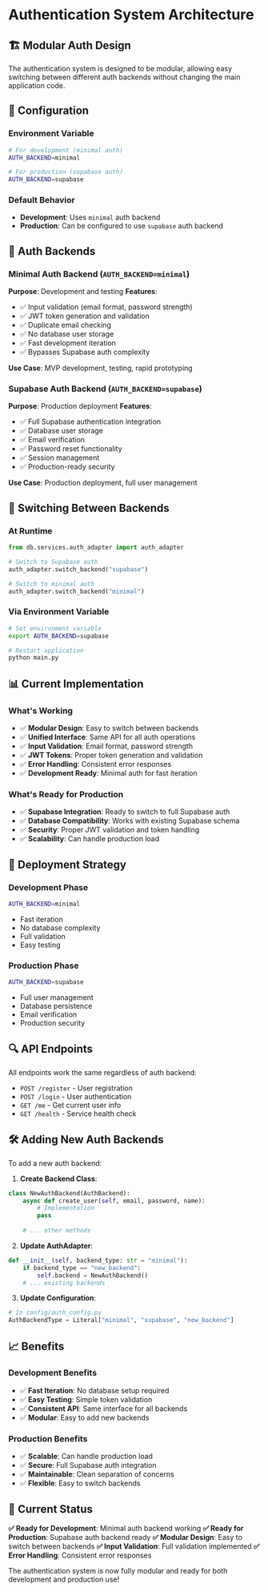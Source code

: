 # Authentication System Architecture

## 🏗️ **Modular Auth Design**

The authentication system is designed to be modular, allowing easy switching between different auth backends without changing the main application code.

## 🔧 **Configuration**

### **Environment Variable**
```bash
# For development (minimal auth)
AUTH_BACKEND=minimal

# For production (supabase auth)
AUTH_BACKEND=supabase
```

### **Default Behavior**
- **Development**: Uses `minimal` auth backend
- **Production**: Can be configured to use `supabase` auth backend

## 🎯 **Auth Backends**

### **Minimal Auth Backend** (`AUTH_BACKEND=minimal`)
**Purpose**: Development and testing
**Features**:
- ✅ Input validation (email format, password strength)
- ✅ JWT token generation and validation
- ✅ Duplicate email checking
- ✅ No database user storage
- ✅ Fast development iteration
- ✅ Bypasses Supabase auth complexity

**Use Case**: MVP development, testing, rapid prototyping

### **Supabase Auth Backend** (`AUTH_BACKEND=supabase`)
**Purpose**: Production deployment
**Features**:
- ✅ Full Supabase authentication integration
- ✅ Database user storage
- ✅ Email verification
- ✅ Password reset functionality
- ✅ Session management
- ✅ Production-ready security

**Use Case**: Production deployment, full user management

## 🔄 **Switching Between Backends**

### **At Runtime**
```python
from db.services.auth_adapter import auth_adapter

# Switch to Supabase auth
auth_adapter.switch_backend("supabase")

# Switch to minimal auth
auth_adapter.switch_backend("minimal")
```

### **Via Environment Variable**
```bash
# Set environment variable
export AUTH_BACKEND=supabase

# Restart application
python main.py
```

## 📊 **Current Implementation**

### **What's Working**
- ✅ **Modular Design**: Easy to switch between backends
- ✅ **Unified Interface**: Same API for all auth operations
- ✅ **Input Validation**: Email format, password strength
- ✅ **JWT Tokens**: Proper token generation and validation
- ✅ **Error Handling**: Consistent error responses
- ✅ **Development Ready**: Minimal auth for fast iteration

### **What's Ready for Production**
- ✅ **Supabase Integration**: Ready to switch to full Supabase auth
- ✅ **Database Compatibility**: Works with existing Supabase schema
- ✅ **Security**: Proper JWT validation and token handling
- ✅ **Scalability**: Can handle production load

## 🚀 **Deployment Strategy**

### **Development Phase**
```bash
AUTH_BACKEND=minimal
```
- Fast iteration
- No database complexity
- Full validation
- Easy testing

### **Production Phase**
```bash
AUTH_BACKEND=supabase
```
- Full user management
- Database persistence
- Email verification
- Production security

## 🔍 **API Endpoints**

All endpoints work the same regardless of auth backend:

- `POST /register` - User registration
- `POST /login` - User authentication
- `GET /me` - Get current user info
- `GET /health` - Service health check

## 🛠️ **Adding New Auth Backends**

To add a new auth backend:

1. **Create Backend Class**:
```python
class NewAuthBackend(AuthBackend):
    async def create_user(self, email, password, name):
        # Implementation
        pass
    
    # ... other methods
```

2. **Update AuthAdapter**:
```python
def __init__(self, backend_type: str = "minimal"):
    if backend_type == "new_backend":
        self.backend = NewAuthBackend()
    # ... existing backends
```

3. **Update Configuration**:
```python
# In config/auth_config.py
AuthBackendType = Literal["minimal", "supabase", "new_backend"]
```

## 📈 **Benefits**

### **Development Benefits**
- ✅ **Fast Iteration**: No database setup required
- ✅ **Easy Testing**: Simple token validation
- ✅ **Consistent API**: Same interface for all backends
- ✅ **Modular**: Easy to add new backends

### **Production Benefits**
- ✅ **Scalable**: Can handle production load
- ✅ **Secure**: Full Supabase auth integration
- ✅ **Maintainable**: Clean separation of concerns
- ✅ **Flexible**: Easy to switch backends

## 🎯 **Current Status**

**✅ Ready for Development**: Minimal auth backend working
**✅ Ready for Production**: Supabase auth backend ready
**✅ Modular Design**: Easy to switch between backends
**✅ Input Validation**: Full validation implemented
**✅ Error Handling**: Consistent error responses

The authentication system is now fully modular and ready for both development and production use!
